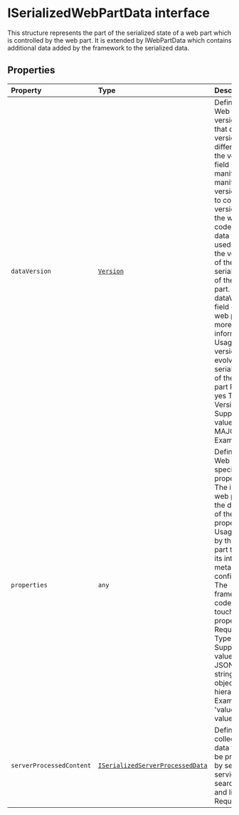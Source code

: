 # ISerializedWebPartData interface







This structure represents the part of the serialized state of a web part which is controlled by the web part. It is extended by IWebPartData which contains additional data added by the framework to the serialized data.




## Properties

| Property	   | Type	| Description|
|:-------------|:-------|:-----------|
|`dataVersion`      | [`Version`](../sp-core-library/class/version.md) | Definition: Web part data version. Note that data version is different from the version field in the manifest. The manifest version is used to control the versioning of the web part code, while data version is used to control the versioning of the serialized data of the web part. Refer to dataVersion field of your web part for more information. Usage: versioning and evolving the serialized data of the web part Required: yes Type: Version Supported values: MAJOR.MINOR Example: "1.0" |
|`properties`      | `any` | Definition: Web part specific properties. The individual web part owns the definition of these properties. Usage: used by the web part to manage its internal metadata and config data. The framework code never touches these properties. Required: yes Type: any Supported values: any JSON stringifiable object hierarchy. Example: { 'value': 'text value' } |
|`serverProcessedContent`      | [`ISerializedServerProcessedData`](../sp-webpart-base/interface/iserializedserverprocesseddata.md) | Definition: The collections of data that can be processed by server side services like search index and link fixup Required: no |







